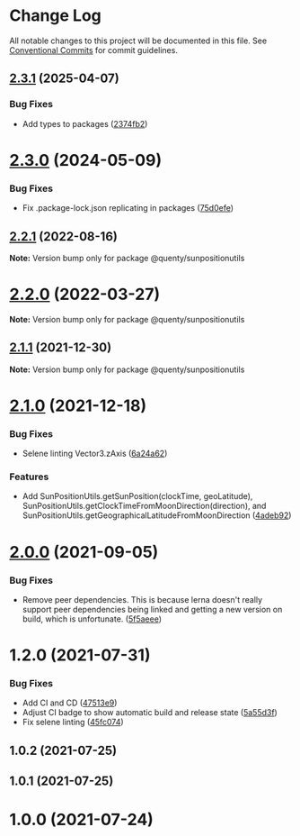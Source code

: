 # Change Log

All notable changes to this project will be documented in this file.
See [Conventional Commits](https://conventionalcommits.org) for commit guidelines.

## [2.3.1](https://github.com/Quenty/NevermoreEngine/compare/@quenty/sunpositionutils@2.3.0...@quenty/sunpositionutils@2.3.1) (2025-04-07)


### Bug Fixes

* Add types to packages ([2374fb2](https://github.com/Quenty/NevermoreEngine/commit/2374fb2b043cfbe0e9b507b3316eec46a4e353a0))





# [2.3.0](https://github.com/Quenty/NevermoreEngine/compare/@quenty/sunpositionutils@2.2.1...@quenty/sunpositionutils@2.3.0) (2024-05-09)


### Bug Fixes

* Fix .package-lock.json replicating in packages ([75d0efe](https://github.com/Quenty/NevermoreEngine/commit/75d0efeef239f221d93352af71a5b3e930ec23c5))





## [2.2.1](https://github.com/Quenty/NevermoreEngine/compare/@quenty/sunpositionutils@2.2.0...@quenty/sunpositionutils@2.2.1) (2022-08-16)

**Note:** Version bump only for package @quenty/sunpositionutils





# [2.2.0](https://github.com/Quenty/NevermoreEngine/compare/@quenty/sunpositionutils@2.1.1...@quenty/sunpositionutils@2.2.0) (2022-03-27)

**Note:** Version bump only for package @quenty/sunpositionutils





## [2.1.1](https://github.com/Quenty/NevermoreEngine/compare/@quenty/sunpositionutils@2.1.0...@quenty/sunpositionutils@2.1.1) (2021-12-30)

**Note:** Version bump only for package @quenty/sunpositionutils





# [2.1.0](https://github.com/Quenty/NevermoreEngine/compare/@quenty/sunpositionutils@2.0.0...@quenty/sunpositionutils@2.1.0) (2021-12-18)


### Bug Fixes

* Selene linting Vector3.zAxis ([6a24a62](https://github.com/Quenty/NevermoreEngine/commit/6a24a62975d92665b1291e3fbb8a1ea49ee4f69d))


### Features

* Add SunPositionUtils.getSunPosition(clockTime, geoLatitude), SunPositionUtils.getClockTimeFromMoonDirection(direction), and SunPositionUtils.getGeographicalLatitudeFromMoonDirection ([4adeb92](https://github.com/Quenty/NevermoreEngine/commit/4adeb92ecb6a9093062bd4659a8423d16f897454))





# [2.0.0](https://github.com/Quenty/NevermoreEngine/compare/@quenty/sunpositionutils@1.2.0...@quenty/sunpositionutils@2.0.0) (2021-09-05)


### Bug Fixes

* Remove peer dependencies. This is because lerna doesn't really support peer dependencies being linked and getting a new version on build, which is unfortunate. ([5f5aeee](https://github.com/Quenty/NevermoreEngine/commit/5f5aeeea8de9975435309e53679f0ef7064f9dd0))





# 1.2.0 (2021-07-31)


### Bug Fixes

* Add CI and CD ([47513e9](https://github.com/Quenty/NevermoreEngine/commit/47513e9b568162707534af132396dd8756947dd3))
* Adjust CI badge to show automatic build and release state ([5a55d3f](https://github.com/Quenty/NevermoreEngine/commit/5a55d3f19bf8d66a760d67da9b56ed47fab74656))
* Fix selene linting ([45fc074](https://github.com/Quenty/NevermoreEngine/commit/45fc07489ee59127ac6582689f19a0e87c1e5b5a))



## 1.0.2 (2021-07-25)



## 1.0.1 (2021-07-25)



# 1.0.0 (2021-07-24)
